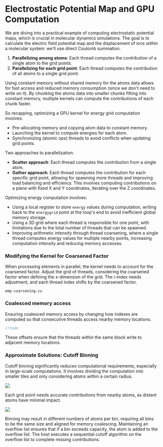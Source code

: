
# Electrostatic Potential Map and GPU Computation

We are diving into a practical example of computing electrostatic potential maps, which is crucial in molecular dynamics simulations. The goal is to calculate the electric field potential map and the displacement of ions within a molecular system: we'll use direct Coulomb summation.

1. **Parallelizing among atoms**: Each thread computes the contribution of a single atom to the grid points.
2. **Parallelizing for each grid point**: Each thread computes the contribution of all atoms to a single grid point.

Using constant memory without shared memory for the atoms data allows for fast access and reduced memory consumption (since we don't need to write on it). By chunking the atoms data into smaller chunks fitting into constant memory, multiple kernels can compute the contributions of each chunk faster.

So recapping, optimizing a GPU kernel for energy grid computation involves:

- Pre-allocating memory and copying atom data to constant memory.
- Launching the kernel to compute energies for each atom.
- Synchronizing (atomic ops) threads to avoid conflicts when updating grid points.

Two approaches to parallelization:

- **Scatter approach**: Each thread computes the contribution from a single atom.
- **Gather approach**: Each thread computes the contribution for each specific grid point, allowing for spawning more threads and improving load balancing and efficiency. This involves computing contributions on a plane with fixed X and Y coordinates, iterating over the Z coordinates.

Optimizing energy computation involves:

- Using a local register to store `energy` values during computation, writing back to the `energygrid` point at the loop's end to avoid inefficient global memory storage.
- Using a 3D grid where each thread is responsible for one point, with limitations due to the total number of threads that can be spawned.
- Improving arithmetic intensity through thread coarsening, where a single thread computes energy values for multiple nearby points, increasing computation intensity and reducing memory accesses.

### Modifying the Kernel for Coarsened Factor

When processing elements in parallel, the kernel needs to account for the coarsened factor. Adjust the grid of threads, considering the coarsened factor when defining the x-dimension of the grid. The i-index needs adjustment, and each thread index shifts by the coarsened factor.

`emp-coarsening.cu`

### Coalesced memory access

Ensuring coalesced memory access by changing how indexes are computed so that consecutive threads access nearby memory locations.

```cpp
//todo
```

These offsets ensure that the threads within the same block write to adjacent memory locations.

### Approximate Solutions: Cutoff Binning

Cutoff binning significantly reduces computational requirements, especially in large-scale computations. It involves dividing the computation into smaller tiles and only considering atoms within a certain radius. 

![](images/Pasted%20image%2020240527222125.png)

Each grid point needs accurate contributions from nearby atoms, as distant atoms have minimal impact.

![](images/Pasted%20image%2020240527222022.png)

Binning may result in different numbers of atoms per bin, requiring all bins to be the same size and aligned for memory coalescing. Maintaining an overflow list ensures that if a bin exceeds capacity, the atom is added to the overflow list. The host executes a sequential cutoff algorithm on the overflow list to complete missing contributions.